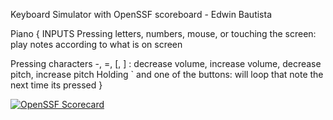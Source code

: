 Keyboard Simulator with OpenSSF scoreboard - Edwin Bautista

Piano
{
INPUTS
  Pressing letters, numbers, mouse, or touching the screen: play notes according to what is on screen
  
  Pressing characters -, =, [, ] : decrease volume, increase volume, decrease pitch, increase pitch
  Holding ` and one of the buttons: will loop that note the next time its pressed
}

[![OpenSSF Scorecard](https://api.scorecard.dev/projects/github.com/'Bau-t'/'KeyboardSimulator'/badge)](https://scorecard.dev/viewer/?uri=github.com/'Bau-t'/'KeyboardSimulator')
